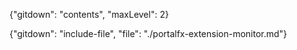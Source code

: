 {"gitdown": "contents", "maxLevel": 2}

{"gitdown": "include-file", "file": "./portalfx-extension-monitor.md"}